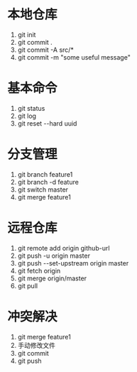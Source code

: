 # 本地仓库
1. git init
2. git commit .
3. git commit -A src/*
4. git commit -m "some useful message"

# 基本命令
1. git status
2. git log
3. git reset --hard uuid

# 分支管理
1. git branch feature1
2. git branch -d feature
3. git switch master
4. git merge feature1

# 远程仓库
1. git remote add origin github-url
2. git push -u origin master
3. git push --set-upstream origin master
4. git fetch origin
5. git merge origin/master
6. git pull 

# 冲突解决
1. git merge feature1
2. 手动修改文件
3. git commit
4. git push